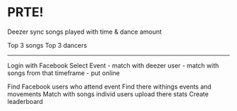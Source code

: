 PRTE! 
===========================


Deezer sync songs played with time & dance amount

Top 3 songs
Top 3 dancers

____

Login with Facebook
Select Event
	- match with deezer user
	- match with songs from that timeframe
	- put online

Find Facebook users who attend event
Find there withings events and movements
Match with songs
individ users upload there stats
Create leaderboard
